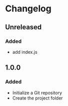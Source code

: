 # Changelog 

## Unreleased

### Added

- add index.js

## 1.0.0

### Added

- Initialize a Git repository
- Create the project folder
